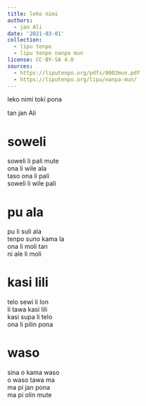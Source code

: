 ```yaml
---
title: leko nimi
authors:
  - jan Ali
date: '2021-03-01'
collection:
  - lipu tenpo
  - lipu tenpo nanpa mun
license: CC-BY-SA 4.0
sources:
  - https://liputenpo.org/pdfs/0002mun.pdf
  - https://liputenpo.org/lipu/nanpa-mun/
---
```


leko nimi toki pona

tan jan Ali

# soweli

soweli li pali mute\
ona li wile ala\
taso ona li pali\
soweli li wile pali

# pu ala

pu li suli ala\
tenpo suno kama la\
ona li moli tan\
ni ale li moli

# kasi lili

telo sewi li lon\
li tawa kasi lili\
kasi supa li telo\
ona li pilin pona

# waso

sina o kama waso\
o waso tawa ma\
ma pi jan pona\
ma pi olin mute